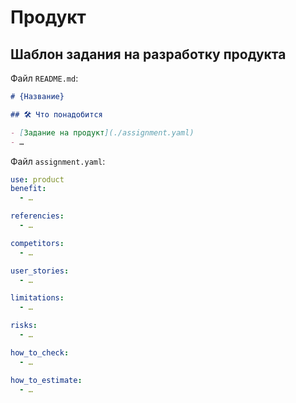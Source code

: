 # Продукт


## Шаблон задания на разработку продукта

Файл `README.md`:

```md
# {Название}

## 🛠️ Что понадобится

- [Задание на продукт](./assignment.yaml)
- …
```

Файл `assignment.yaml`:

```yaml
use: product
benefit:
  - …

referencies:
  - …

competitors:
  - …

user_stories:
  - …

limitations:
  - …

risks:
  - …

how_to_check:
  - …

how_to_estimate:
  - …
```